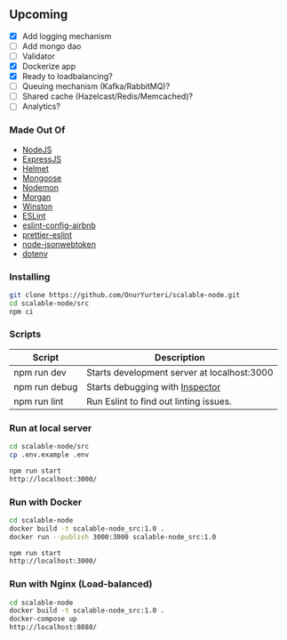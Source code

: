 ## Upcoming

- [x] Add logging mechanism
- [ ] Add mongo dao
- [ ] Validator
- [x] Dockerize app
- [x] Ready to loadbalancing?
- [ ] Queuing mechanism (Kafka/RabbitMQ)?
- [ ] Shared cache (Hazelcast/Redis/Memcached)?
- [ ] Analytics?

### Made Out Of

- [NodeJS](https://nodejs.org/en/)
- [ExpressJS](https://expressjs.com)
- [Helmet](https://helmetjs.github.io/)
- [Mongoose](http://mongoosejs.com/docs/guide.html)
- [Nodemon](https://nodemon.io/)
- [Morgan](https://github.com/expressjs/morgan)
- [Winston](https://github.com/winstonjs/winston)
- [ESLint](https://eslint.org/)
- [eslint-config-airbnb](https://github.com/airbnb/javascript/tree/master/packages/eslint-config-airbnb)
- [prettier-eslint](https://github.com/prettier/prettier-eslint)
- [node-jsonwebtoken](https://github.com/auth0/node-jsonwebtoken)
- [dotenv](https://github.com/motdotla/dotenv)

### Installing

```bash
git clone https://github.com/OnurYurteri/scalable-node.git
cd scalable-node/src
npm ci
```

### Scripts

| Script        | Description                                                             |
| ------------- | ----------------------------------------------------------------------- |
| npm run dev   | Starts development server at localhost:3000                             |
| npm run debug | Starts debugging with [Inspector](https://nodejs.org/en/docs/inspector) |
| npm run lint  | Run Eslint to find out linting issues.                                  |

### Run at local server

```bash
cd scalable-node/src
cp .env.example .env

npm run start
http://localhost:3000/
```

### Run with Docker

```bash
cd scalable-node
docker build -t scalable-node_src:1.0 .
docker run --publish 3000:3000 scalable-node_src:1.0

npm run start
http://localhost:3000/
```

### Run with Nginx (Load-balanced)

```bash
cd scalable-node
docker build -t scalable-node_src:1.0 .
docker-compose up
http://localhost:8080/
```
